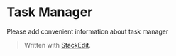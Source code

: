 # Task Manager

 Please add convenient information about task manager

> Written with [StackEdit](https://stackedit.io/).
<!--stackedit_data:
eyJoaXN0b3J5IjpbMTU2MjYzMTY0OCw3MzA5OTgxMTZdfQ==
-->